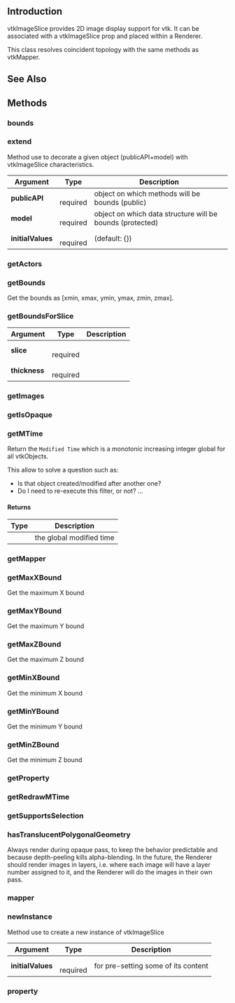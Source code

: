 ## Introduction

vtkImageSlice provides 2D image display support for vtk.
It can be associated with a vtkImageSlice prop and placed within a Renderer.

This class resolves coincident topology with the same methods as vtkMapper.




## See Also

## Methods


### bounds





### extend

Method use to decorate a given object (publicAPI+model) with vtkImageSlice characteristics.


| Argument | Type | Description |
| ------------- | ------------- | ----- |
| **publicAPI** | <span class="arg-type"></span></br></span><span class="arg-required">required</span> | object on which methods will be bounds (public) |
| **model** | <span class="arg-type"></span></br></span><span class="arg-required">required</span> | object on which data structure will be bounds (protected) |
| **initialValues** | <span class="arg-type"></span></br></span><span class="arg-required">required</span> | (default: {}) |


### getActors





### getBounds

Get the bounds as [xmin, xmax, ymin, ymax, zmin, zmax].



### getBoundsForSlice




| Argument | Type | Description |
| ------------- | ------------- | ----- |
| **slice** | <span class="arg-type"></span></br></span><span class="arg-required">required</span> |  |
| **thickness** | <span class="arg-type"></span></br></span><span class="arg-required">required</span> |  |


### getImages





### getIsOpaque





### getMTime

Return the `Modified Time` which is a monotonic increasing integer
global for all vtkObjects.

This allow to solve a question such as:
 - Is that object created/modified after another one?
 - Do I need to re-execute this filter, or not? ...

#### Returns

| Type | Description |
| ----- | ------------- |
| <span class="arg-type"></span> | the global modified time |


### getMapper





### getMaxXBound

Get the maximum X bound



### getMaxYBound

Get the maximum Y bound



### getMaxZBound

Get the maximum Z bound



### getMinXBound

Get the minimum X bound



### getMinYBound

Get the minimum Y bound



### getMinZBound

Get the minimum Z bound



### getProperty





### getRedrawMTime





### getSupportsSelection





### hasTranslucentPolygonalGeometry

Always render during opaque pass, to keep the behavior
predictable and because depth-peeling kills alpha-blending.
In the future, the Renderer should render images in layers,
i.e. where each image will have a layer number assigned to it,
and the Renderer will do the images in their own pass.



### mapper





### newInstance

Method use to create a new instance of vtkImageSlice


| Argument | Type | Description |
| ------------- | ------------- | ----- |
| **initialValues** | <span class="arg-type"></span></br></span><span class="arg-required">required</span> | for pre-setting some of its content |


### property





